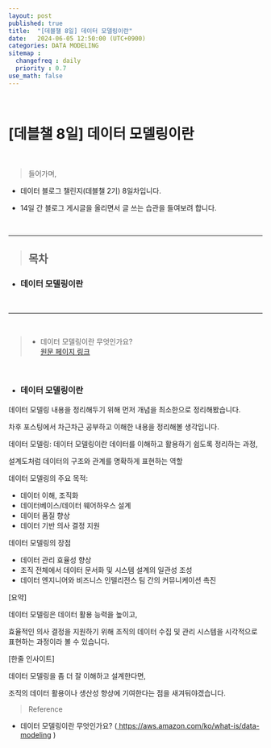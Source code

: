 ```yaml
---
layout: post
published: true
title:  "[데블챌 8일] 데이터 모델링이란"
date:   2024-06-05 12:50:00 (UTC+0900)
categories: DATA MODELING
sitemap :
  changefreq : daily
  priority : 0.7
use_math: false
---
```



<br />


# [데블챌 8일] 데이터 모델링이란



<br />

> 들어가며,

- 데이터 블로그 챌린지(데블챌 2기) 8일차입니다.

- 14일 간 블로그 게시글을 올리면서 글 쓰는 습관을 들여보려 합니다.

<br />

----

> ## 목차

* ### 데이터 모델링이란
<br />

----

<br />

> - 데이터 모델링이란 무엇인가요? <br /> <A href = 'https://aws.amazon.com/ko/what-is/data-modeling' > 원문 페이지 링크 </A>

<br />

* ### 데이터 모델링이란

데이터 모델링 내용을 정리해두기 위해 먼저 개념을 최소한으로 정리해봤습니다.

차후 포스팅에서 차근차근 공부하고 이해한 내용을 정리해볼 생각입니다.


데이터 모델링: 데이터 모델링이란 데이터를 이해하고 활용하기 쉽도록 정리하는 과정,

설계도처럼 데이터의 구조와 관계를 명확하게 표현하는 역할

데이터 모델링의 주요 목적:
- 데이터 이해, 조직화
- 데이터베이스/데이터 웨어하우스 설계
- 데이터 품질 향상
- 데이터 기반 의사 결정 지원

데이터 모델링의 장점
- 데이터 관리 효율성 향상
- 조직 전체에서 데이터 문서화 및 시스템 설계의 일관성 조성
- 데이터 엔지니어와 비즈니스 인텔리전스 팀 간의 커뮤니케이션 촉진



[요약] 

데이터 모델링은 데이터 활용 능력을 높이고, 

효율적인 의사 결정을 지원하기 위해 조직의 데이터 수집 및 관리 시스템을 시각적으로 표현하는 과정이라 볼 수 있습니다.

[한줄 인사이트]

데이터 모델링을 좀 더 잘 이해하고 설계한다면,

조직의 데이터 활용이나 생산성 향상에 기여한다는 점을 새겨둬야겠습니다.


> Reference
- 데이터 모델링이란 무엇인가요? (<A href = 'https://aws.amazon.com/ko/what-is/data-modeling' >  https://aws.amazon.com/ko/what-is/data-modeling </A>)

